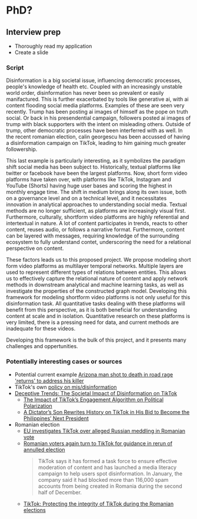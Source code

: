# PhD?

## Interview prep

* Thoroughly read my application
* Create a slide

### Script

Disinformation is a big societal issue, influencing democratic processes, people's knowledge of health etc. Coupled with an increasingly unstable world order, disinformation has never been so prevalent or easily manifactured. This is further exacerbated by tools like generative ai, with ai content flooding social media platforms. Examples of these are seen very recently. Trump has been posting ai images of himself as the pope on truth social. Or back in his presendential campaign, followers posted ai images of trump with black supporters with the intent on misleading others. Outside of trump, other democratic processes have been interferred with as well. In the recent romanian election, calin georgescu has been accussed of having a disinformation campaign on TikTok, leading to him gaining much greater followership. 

This last example is particularly interesting, as it symbolizes the paradigm shift social media has been subject to. Historically, textual platforms like twitter or facebook have been the largest platforms. Now, short form video platforms have taken over, with platforms like TikTok, Instagram and YouTube (Shorts) having huge user bases and scoring the highest in monthly engage time. The shift in medium brings along its own issue, both on a governance level and on a technical level, and it necessitates innovation in analytical approaches to understanding social media. Textual methods are no longer sufficient, as platforms are increasingly visual first. Furthermore, culturally, shortform video platforms are highly referential and intertextual in nature. A lot of content participates in trends, reacts to other content, reuses audio, or follows a narrative format. Furthermore, content can be layered with messages, requiring knowledge of the surrounding ecosystem to fully understand contet, underscoring the need for a relational perspective on content. 

These factors leads us to this proposed project. We propose modeling short form video platforms as multilayer temporal networks. Multiple layers are used to represent different types of relations between entities. This allows us to effectively capture the relational nature of content and apply network methods in downstream analytical and machine learning tasks, as well as investigate the properties of the constructed graph model. Developing this framework for modeling shortform video platforms is not only useful for this disinformation task. All quantitative tasks dealing with these platforms will benefit from this perspective, as it is both beneficial for understanding content at scale and in isolation. Quantitative research on these platforms is very limited, there is a pressing need for data, and current methods are inadequate for these videos. 

Developing this framework is the bulk of this project, and it presents many challenges and oppertunities. 

### Potentially interesting cases or sources

* Potential current example [Arizona man shot to death in road rage 'returns' to address his killer](https://www.bbc.com/news/articles/cq808px90wxo)
* TikTok's own [policy on mis/disinformation](https://www.tiktok.com/transparency/en-us/combating-misinformation/)
* [Deceptive Trends: The Societal Impact of Disinformation on TikTok](https://www.internationalaffairs.org.au/australianoutlook/deceptive-trends-the-societal-impact-of-disinformation-on-tiktok/)
	* [The Impact of TikTok’s Engagement Algorithm on Political Polarization](https://www.shiruizhong.com/TheIndependentProject.pdf)
	* [A Dictator’s Son Rewrites History on TikTok in His Bid to Become the Philippines’ Next President](https://time.com/6173757/bongbong-marcos-tiktok-philippines-election/)
* Romanian election
	* [EU investigates TikTok over alleged Russian meddling in Romanian vote](https://www.bbc.com/news/articles/cm2v13nz202o)
	* [Romanian voters again turn to TikTok for guidance in rerun of annulled election](https://www.reuters.com/world/europe/romanian-voters-again-turn-tiktok-guidance-rerun-annulled-election-2025-05-01/)
		> TikTok says it has formed a task force to ensure effective moderation of content and has launched a media literacy campaign to help users spot disinformation. In January, the company said it had blocked more than 116,000 spam accounts from being created in Romania during the second half of December.
	* [TikTok: Protecting the integrity of TikTok during the Romanian elections](https://newsroom.tiktok.com/en-eu/protecting-the-integrity-of-tiktok-during-the-romanian-elections)